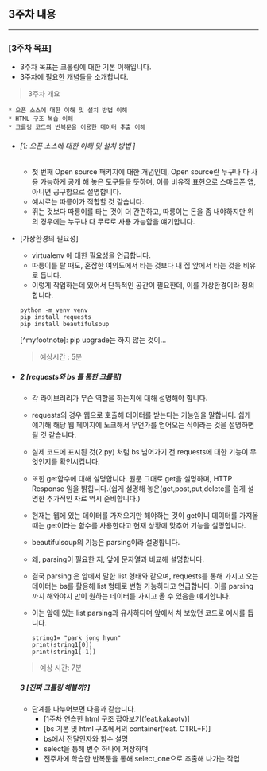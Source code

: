 ## 3주차 내용

-----
### [3주차 목표]
* 3주차 목표는 크롤링에 대한 기본 이해입니다.
* 3주차에 필요한 개념들을 소개합니다.
> 3주차 개요

    * 오픈 소스에 대한 이해 및 설치 방법 이해
    * HTML 구조 복습 이해
    * 크롤링 코드와 반복문을 이용한 데이터 추출 이해
  
  * ###### [1: 오픈 소스에 대한 이해 및 설치 방법 ]
    * 첫 번째 Open source 패키지에 대한 개념인데, Open source란 누구나 다 사용 가능하게 공개 해 놓은 도구들을 뜻하며, 이를 비유적 표현으로 스마트폰 앱, 아니면 공구함으로 설명합니다.
    * 예시로는 따릉이가 적합할 것 같습니다.
    * 뛰는 것보다 따릉이를 타는 것이 더 간편하고, 따릉이는 돈을 좀 내야하지만 위의 경우에는 누구나 다 무료로 사용 가능함을 얘기합니다.
  * [가상환경의 필요성]
    * virtualenv 에 대한 필요성을 언급합니다.
    * 따릉이를 탈 때도, 혼잡한 여의도에서 타는 것보다 내 집 앞에서 타는 것을 비유로 듭니다.
    * 이렇게 작업하는데 있어서 단독적인 공간이 필요한데, 이를 가상환경이라 정의합니다.

    ```
    python -m venv venv
    pip install requests
    pip install beautifulsoup
    ```
    [\^myfootnote]: pip upgrade는 하지 않는 것이...

    > 예상시간 : 5분
  
  * ##### 2 [requests와 bs 를 통한 크롤링]
    * 각 라이브러리가 무슨 역할을 하는지에 대해 설명해야 합니다.
    * requests의 경우 웹으로 호출해 데이터를 받는다는 기능임을 말합니다. 쉽게 얘기해 해당 웹 페이지에 노크해서 무언가를 얻어오는 식이라는 것을 설명하면 될 것 같습니다.
    * 실제 코드에 표시된 것(2.py) 처럼 bs 넘어가기 전 requests에 대한 기능이 무엇인지를 확인시킵니다.
    * 또힌 get함수에 대해 설명합니다. 원문 그대로 get을 설명하며, HTTP Response 임을 밝힙니다.(쉽게 설명해 놓은(get,post,put,delete를 쉽게 설명한 추가적인 자료 역시 준비합니다.) 
    * 현재는 웹에 있는 데이터를 가져오기만 해야하는 것이 get이니  데이터를 가져올 때는 get이라는 함수를 사용한다고 현재 상황에 맞추어 기능을 설명합니다.

    * beautifulsoup의 기능은 parsing이라 설명합니다.
    * 왜, parsing이 필요한 지, 앞에 문자열과 비교해 설명합니다. 
    * 결국 parsing 은 앞에서 말한 list 형태와 같으며, requests를 통해 가지고 오는 데이터는 bs를 활용해 list 형태로 변형 가능하다고 언급합니다. 이를 parsing 까지 해와야지 만이 원하는 데이터를 가지고 올 수 있음을 얘기합니다.
    * 이는 앞에 있는 list parsing과 유사하다며 앞에서 쳐 보았던 코드로 예시를 듭니다.
        ```
        string1= "park jong hyun"
        print(string1[0])
        print(string1[-1])
        ```
    > 예상 시간: 7분

    ##### 3 [진짜 크롤링 해볼까?]

    * 단계를 나누어보면 다음과 같습니다.
      * [1주차 연습한 html 구조 잡아보기(feat.kakaotv)]
      * [bs 기본 및 html 구조에서의 container(feat. CTRL+F)]
      * bs에서 전달인자와 함수 설명
      * select을 통해 변수 하나에 저장하며
      * 전주차에 학습한 반복문을 통해 select_one으로 추출해 나가는 작업
